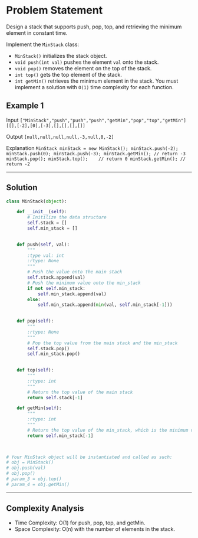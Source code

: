 # Problem Statement

Design a stack that supports push, pop, top, and retrieving the minimum element in constant time.

Implement the `MinStack` class:

- `MinStack()` initializes the stack object.
- `void push(int val)` pushes the element `val` onto the stack.
- `void pop()` removes the element on the top of the stack.
- `int top()` gets the top element of the stack.
- `int getMin()` retrieves the minimum element in the stack.
You must implement a solution with `O(1)` time complexity for each function.

## Example 1
Input
`["MinStack","push","push","push","getMin","pop","top","getMin"]
[[],[-2],[0],[-3],[],[],[],[]]`

Output
`[null,null,null,null,-3,null,0,-2]`

Explanation
`MinStack minStack = new MinStack();
minStack.push(-2);
minStack.push(0);
minStack.push(-3);
minStack.getMin(); // return -3
minStack.pop();
minStack.top();    // return 0
minStack.getMin(); // return -2`


---

## Solution

```python
class MinStack(object):

    def __init__(self):
        # Initilize the data structure
        self.stack = []
        self.min_stack = []
        

    def push(self, val):
        """
        :type val: int
        :rtype: None
        """
        # Push the value onto the main stack
        self.stack.append(val)
        # Push the minimum value onto the min_stack
        if not self.min_stack:
            self.min_stack.append(val)
        else:
            self.min_stack.append(min(val, self.min_stack[-1]))
        

    def pop(self):
        """
        :rtype: None
        """
        # Pop the top value from the main stack and the min_stack
        self.stack.pop()
        self.min_stack.pop()
        

    def top(self):
        """
        :rtype: int
        """
        # Return the top value of the main stack
        return self.stack[-1]

    def getMin(self):
        """
        :rtype: int
        """
        # Return the top value of the min_stack, which is the minimum value
        return self.min_stack[-1]
        


# Your MinStack object will be instantiated and called as such:
# obj = MinStack()
# obj.push(val)
# obj.pop()
# param_3 = obj.top()
# param_4 = obj.getMin()
```

--- 

## Complexity Analysis
- Time Complexity: O(1) for push, pop, top, and getMin.
- Space Complexity: O(n) with the number of elements in the stack.  
